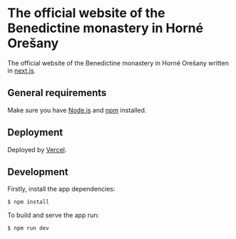 # The official website of the Benedictine monastery in Horné Orešany

The official website of the Benedictine monastery in Horné Orešany written in
[next.js](https://nextjs.org/).

## General requirements

Make sure you have [Node.js](https://nodejs.org/en/) and [npm](https://www.npmjs.com/) installed.

## Deployment

Deployed by [Vercel](https://vercel.com/).

## Development

Firstly, install the app dependencies:

```
$ npm install
```

To build and serve the app run:

```
$ npm run dev
```
